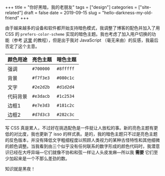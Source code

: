 +++
title = "你好黑暗，我的老朋友"
tags = ["design"]
categories = ["site-related"]
draft = false
date = 2019-09-15
slug = "hello-darkness-my-old-friend"
+++

由于越来越多的设备和软件都开始支持暗色模式，我调整了博客的配色并加入了用 CSS 的 `prefers-color-scheme` 实现的暗色主题。我也考虑了加入用户切换的功能（参考 [这里](https://flaviocopes.com/dark-mode/) 的教程），但是出于我对 JavaScript （毫无来由）的反感，我最后否定了这个主意。

| 颜色用途 | 亮色主题  | 暗色主题  |
|------|-------|-------|
| 强调 | `#700000` | `#8fffff` |
| 背景 | `#f7f3e3` | `#080c1c` |
| 文字 | `#2e2d2b` | `#d1d2d4` |
| 代码背景 | `#e3dacb` | `#1c2534` |
| 边框1 | `#e7e3d3` | `#181c2c` |
| 边框2 | `#d7d3c3` | `#282c3c` |

写 CSS 真是累人，不过好在挑选配色是一件挺让人放松的事。新的亮色主题有更低的对比度，我也更新了 isso 的样式表。是的，我的暗色主题只不过是亮色主题的反色版本，并没有降低文字粗细程度以照顾人类视力的某种古怪特性和其他细微的颜色调整。当我看到由三个似乎没有任何联系的数字形成的颜色代码时，我潜意识已经在大呼异端—它们就像不协和和弦一样让人头皮发麻—所以我 **需要** 它们至少加起来是一个不那么差劲的数。

知识就是黑夜！
